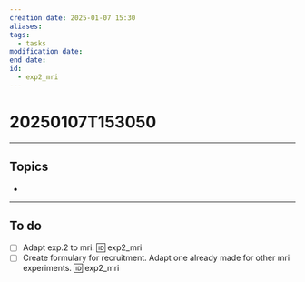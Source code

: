 ```yaml
---
creation date: 2025-01-07 15:30
aliases: 
tags:
  - tasks
modification date: 
end date: 
id:
  - exp2_mri
---
```

# 20250107T153050
---
## Topics
+ 
---
## To do
- [ ] Adapt exp.2 to mri. 🆔 exp2_mri
- [ ] Create formulary for recruitment. Adapt one already made for other mri experiments. 🆔 exp2_mri